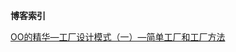 **博客索引**


[OO的精华—工厂设计模式（一）—简单工厂和工厂方法](https://github.com/cuihengyuan/cuihengyuan.github.io/blob/master/OO%E7%9A%84%E7%B2%BE%E5%8D%8E%E2%80%94%E5%B7%A5%E5%8E%82%E8%AE%BE%E8%AE%A1%E6%A8%A1%E5%BC%8F.md)
